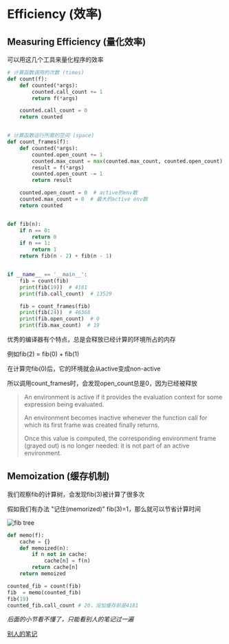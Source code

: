 # Efficiency (效率)

## Measuring Efficiency (量化效率)

可以用这几个工具来量化程序的效率

~~~python
# 计算函数调用的次数 (times)
def count(f):
    def counted(*args):
        counted.call_count += 1
        return f(*args)

    counted.call_count = 0
    return counted


# 计算函数运行所需的空间 (space)
def count_frames(f):
    def counted(*args):
        counted.open_count += 1
        counted.max_count = max(counted.max_count, counted.open_count)
        result = f(*args)
        counted.open_count -= 1
        return result

    counted.open_count = 0  # active的env数
    counted.max_count = 0  # 最大的active env数
    return counted


def fib(n):
    if n == 0:
        return 0
    if n == 1:
        return 1
    return fib(n - 2) + fib(n - 1)


if __name__ == '__main__':
    fib = count(fib)
    print(fib(19))  # 4181
    print(fib.call_count)  # 13529

    fib = count_frames(fib)
    print(fib(24))  # 46368
    print(fib.open_count)  # 0
    print(fib.max_count)  # 19
~~~

优秀的编译器有个特点，总是会释放已经计算的环境所占的内存

例如fib(2) = fib(0) + fib(1)

在计算完fib(0)后，它的环境就会从active变成non-active

所以调用count_frames时，会发现open_count总是0，因为已经被释放

> An environment is active if it provides the evaluation context for some expression being evaluated.
>
> An environment becomes inactive whenever the function call for which its first frame was created finally returns.
>
> Once this value is computed, the corresponding environment frame (grayed out) is no longer needed: it is not part of
> an active environment.

## Memoization (缓存机制)

我们观察fib的计算树，会发现fib(3)被计算了很多次

假如我们有办法 "记住(memorized)" fib(3)=1，那么就可以节省计算时间

![fib tree](http://www.composingprograms.com/img/fib.png)

~~~python
def memo(f):
    cache = {}
    def memoized(n):
        if n not in cache:
            cache[n] = f(n)
        return cache[n]
    return memoized

counted_fib = count(fib)
fib  = memo(counted_fib)
fib(19)
counted_fib.call_count # 20，没加缓存前是4181
~~~

*后面的小节看不懂了，只能看别人的笔记过一遍*

[别人的笔记](https://blog.csdn.net/theWooding/article/details/126273532)